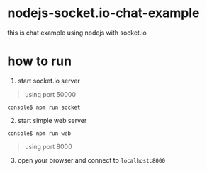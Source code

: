# nodejs-socket.io-chat-example
this is chat example using nodejs with socket.io

# how to run

1. start socket.io server

> using port 50000

```
console$ npm run socket
```

2. start simple web server
```
console$ npm run web
```

> using port 8000

3. open your browser and connect to `localhost:8000`
